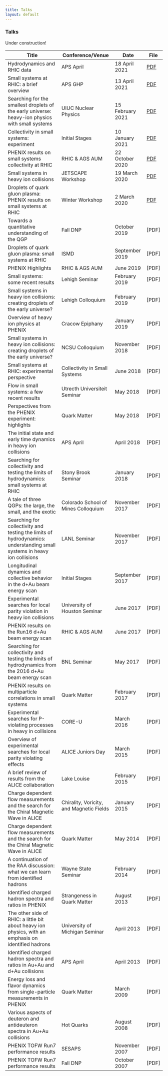 ```yaml
---
title: Talks
layout: default
---
```




### Talks

Under construction!

Title | Conference/Venue | Date | File
----- | ---------- | ---- | ----
Hydrodynamics and RHIC data | APS April | 18 April 2021 | [PDF](/assets/talks/aps21.pdf)
Small systems at RHIC: a brief overview | APS GHP | 13 April 2021 | [PDF](/assets/talks/ghp21.pdf)
Searching for the smallest droplets of the early universe: heavy-ion physics with small systems | UIUC Nuclear Physics | 15 February 2021 | [PDF](/assets/talks/uiuc.pdf)
Collectivity in small systems: experiment | Initial Stages | 10 January 2021 | [PDF](/assets/talks/is21.pdf)
PHENIX results on small systems collectivity at RHIC | RHIC & AGS AUM | 22 October 2020 | [PDF](/assets/talks/aum20.pdf)
Small systems in heavy ion collisions | JETSCAPE Workshop | 19 March 2020 | [PDF](/assets/talks/jetscape.pdf)
Droplets of quark gluon plasma: PHENIX results on small systems at RHIC | Winter Workshop | 2 March 2020 | [PDF](/assets/talks/wwnd20.pdf)
Towards a quantitative understanding of the QGP | Fall DNP | October 2019 | [PDF]
Droplets of quark gluon plasma: small systems at RHIC | ISMD | September 2019 | [PDF]
PHENIX Highlights | RHIC & AGS AUM | June 2019 | [PDF]
Small systems: some recent results | Lehigh Seminar | February 2019 | [PDF]
Small systems in heavy ion collisions: creating droplets of the early universe? | Lehigh Colloquium | February 2019 | [PDF]
Overview of heavy ion physics at PHENIX | Cracow Epiphany | January 2019 | [PDF]
Small systems in heavy ion collisions: creating droplets of the early universe? | NCSU Colloquium | November 2018 | [PDF]
Small systems at RHIC: experimental perspective | Collectivity in Small Systems | June 2018 | [PDF]
Flow in small systems: a few recent results | Utrecth Universiteit Seminar | May 2018 | [PDF]
Perspectives from the PHENIX experiment: highlights | Quark Matter | May 2018 | [PDF]
The initial state and early time dynamics in heavy ion collisions | APS April | April 2018 | [PDF]
Searching for collectivity and testing the limits of hydrodynamics: small systems at RHIC | Stony Brook Seminar | January 2018 | [PDF]
A tale of three QGPs: the large, the small, and the exotic | Colorado School of Mines Colloquium | November 2017 | [PDF]
Searching for collectivity and testing the limits of hydrodynamics: understanding small systems in heavy ion collisions | LANL Seminar | November 2017 | [PDF]
Longitudinal dynamics and collective behavior in the d+Au beam energy scan | Initial Stages | September 2017 | [PDF]
Experimental searches for local parity violation in heavy ion collisions | University of Houston Seminar | June 2017 | [PDF]
PHENIX results on the Run16 d+Au beam energy scan | RHIC & AGS AUM | June 2017 | [PDF]
Searching for collectivity and testing the limits of hydrodynamics from the 2016 d+Au beam energy scan | BNL Seminar | May 2017 | [PDF]
PHENIX results on multiparticle correlations in small systems | Quark Matter | February 2017 | [PDF]
Experimental searches for P-violating processes in heavy in collisions | CORE-U | March 2016 | [PDF]
Overview of experimental searches for local parity violating effects | ALICE Juniors Day | March 2015 | [PDF]
A brief review of results from the ALICE collaboration | Lake Louise | February 2015 | [PDF]
Charge dependent flow measurements and the search for the Chiral Magnetic Wave in ALICE | Chirality, Voricity, and Magnetic Fields | January 2015 | [PDF]
Charge dependent flow measurements and the search for the Chiral Magnetic Wave in ALICE | Quark Matter | May 2014 | [PDF]
A continuation of the RAA discussion: what we can learn from identified hadrons | Wayne State Seminar | February 2014 | [PDF]
Identified charged hadron spectra and ratios in PHENIX | Strangeness in Quark Matter | August 2013 | [PDF]
The other side of RHIC: a little bit about heavy ion physics, with an emphasis on identified hadrons | University of Michigan Seminar | April 2013 | [PDF]
Identified charged hadron spectra and ratios in Au+Au and d+Au collisions | APS April | April 2013 | [PDF]
Energy loss and flavor dynamics from single-particle measurements in PHENIX | Quark Matter | March 2009 | [PDF]
Various aspects of deuteron and antideuteron spectra in Au+Au collisions | Hot Quarks | August 2008 | [PDF]
PHENIX TOFW Run7 performance results | SESAPS | November 2007 | [PDF]
PHENIX TOFW Run7 performance results | Fall DNP | October 2007 | [PDF]












